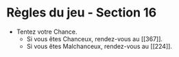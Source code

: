 # Règles du jeu - Section 16

- Tentez votre Chance.
  - Si vous êtes Chanceux, rendez-vous au [[367]].
  - Si vous êtes Malchanceux, rendez-vous au [[224]].